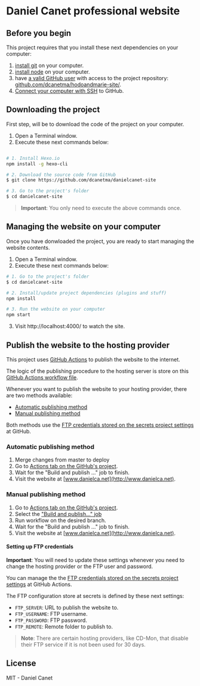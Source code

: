 # Daniel Canet professional website

## Before you begin

This project requires that you install these next dependencies on your computer:

1. [install git](https://github.com/git-guides/install-git) on your computer.
2. [install node](https://nodejs.org/en/) on your computer.
3. have [a valid GitHub user](https://github.com/) with access to the project repository: [github.com/dcanetma/hodoandmarie-site/](https://github.com/dcanetma/hodoandmarie-site/).
4. [Connect your computer with SSH](https://docs.github.com/en/authentication/connecting-to-github-with-ssh) to GitHub.


## Downloading the project

First step, will be to download the code of the project on your computer. 

1. Open a Terminal window.
2. Execute these next commands below:

```bash

# 1. Install Hexo.io
npm install -g hexo-cli

# 2. Download the source code from GitHub
$ git clone https://github.com/dcanetma/danielcanet-site

# 3. Go to the project's folder
$ cd danielcanet-site
```

> **Important**: You only need to execute the above commands once.

## Managing the website on your computer

Once you have donwloaded the project, you are ready to start managing the website contents.

1. Open a Terminal window.
2. Execute these next commands below:

```bash
# 1. Go to the project's folder
$ cd danielcanet-site

# 2. Install/update project dependencies (plugins and stuff)
npm install

# 3. Run the website on your computer
npm start
```

3. Visit http://localhost:4000/ to watch the site.

## Publish the website to the hosting provider

This project uses [GitHub Actions](https://github.com/features/actions) to publish the website to the internet.

The logic of the publishing procedure to the hosting server is store on this [GitHub Actions workflow file](.github/workflows/cy.yml).

Whenever you want to publish the website to your hosting provider, there are two methods available: 
- [Automatic publishing method](#automatic-publishing-method)
- [Manual publishing method](#manual-publishing-method)

Both methods use the [FTP credentials stored on the secrets project settings](https://github.com/dcanetma/danielcanet-site/settings/secrets/actions) at GitHub.

### Automatic publishing method

1. Merge changes from master to deploy
2. Go to [Actions tab on the GitHub's project](https://github.com/dcanetma/danielcanet-site/actions/workflows/cy.yml).
3. Wait for the "Build and publish ..." job to finish.
4. Visit the website at [www.danielca.net](http://www.danielca.net).

### Manual publishing method

1. Go to [Actions tab on the GitHub's project](https://github.com/dcanetma/danielcanet-site/actions).
2. Select the ["Build and publish..." job](https://github.com/dcanetma/danielcanet-site/actions/workflows/cy.yml) 
3. Run workflow on the desired branch. 
4. Wait for the "Build and publish ..." job to finish.
5. Visit the website at [www.danielca.net](http://www.danielca.net).

#### Setting up FTP credentials

**Important**: You will need to update these settings whenever you need to change the hosting provider or the FTP user and password.

You can manage the the [FTP credentials stored on the secrets project settings](https://github.com/dcanetma/danielcanet-site/settings/secrets/actions) at GitHub Actions.

The FTP configuration store at secrets is defined by these next settings:

* `FTP_SERVER`: URL to publish the website to.
* `FTP_USERNAME`: FTP username.
* `FTP_PASSWORD`: FTP password.
* `FTP_REMOTE`: Remote folder to publish to.

> **Note**: There are certain hosting providers, like CD-Mon, that disable their FTP service if it is not been used for 30 days. 

## License

MIT - Daniel Canet